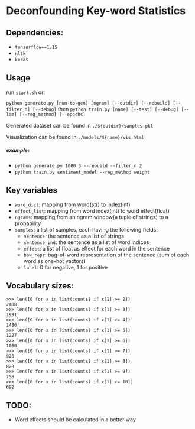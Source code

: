 # Deconfounding Key-word Statistics 

## Dependencies:
- `tensorflow==1.15`
- `nltk`
- `keras`


## Usage
run `start.sh` or:

```python generate.py [num-to-gen] [ngram] [--outdir] [--rebuild] [--filter_n] [--debug]```
then
```python train.py [name] [--test] [--debug] [--lam] [--reg_method] [--epochs]```

Generated dataset can be found in `./${outdir}/samples.pkl`

Visualization can be found in `./models/${name}/vis.html`

##### example: 
- `python generate.py 1000 3 --rebuild --filter_n 2`
- `python train.py sentiment_model --reg_method weight`


## Key variables
- `word_dict`: mapping from word(str) to index(int)
- `effect_list`: mapping from word index(int) to word effect(float) 
- `ngrams`: mapping from an ngram window(a tuple of strings) to a probability
- `samples`: a list of samples, each having the following fields:
    * `sentence`: the sentence as a list of strings
    * `sentence_ind`: the sentence as a list of word indices
    * `effect`: a list of float as effect for each word in the sentence
    * `bow_repr`: bag-of-word representation of the sentence (sum of each word as one-hot vectors)
    * `label`: 0 for negative, 1 for positive
  

## Vocabulary sizes:
```
>>> len([0 for x in list(counts) if x[1] >= 2])
2488
>>> len([0 for x in list(counts) if x[1] >= 3])
1891
>>> len([0 for x in list(counts) if x[1] >= 4])
1486
>>> len([0 for x in list(counts) if x[1] >= 5])
1227
>>> len([0 for x in list(counts) if x[1] >= 6])
1060
>>> len([0 for x in list(counts) if x[1] >= 7])
926
>>> len([0 for x in list(counts) if x[1] >= 8])
828
>>> len([0 for x in list(counts) if x[1] >= 9])
758
>>> len([0 for x in list(counts) if x[1] >= 10])
692
```

## TODO:
- Word effects should be calculated in a better way



